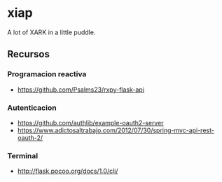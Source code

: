 # xiap
A lot of XARK in a little puddle.

## Recursos

### Programacion reactiva

* https://github.com/Psalms23/rxpy-flask-api

### Autenticacion

* https://github.com/authlib/example-oauth2-server
* https://www.adictosaltrabajo.com/2012/07/30/spring-mvc-api-rest-oauth-2/

### Terminal

* http://flask.pocoo.org/docs/1.0/cli/
